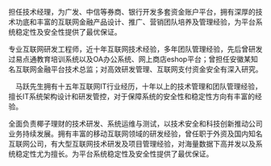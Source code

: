 担任技术经理，为广发、中信等券商、银行开发多套资金账户平台，拥有深厚的技术功底和丰富的互联网金融产品设计、推广、营销团队培养及管理经验，为平台系统稳定性及安全性提供了最优保证。


专业互联网研发工程师，近十年互联网技术经验，多年团队管理经验，先后曾研发过易点通教育培训系统以及OA办公系统、网上商店eshop平台；曾担任安徽某知名互联网金融平台技术总监；对高效研发管理、互联网支付资金安全有深入研究。


　马跃先生拥有十五年互联网IT行业经历，十年以上的技术管理和团队管理经验，擅长IT系统架构设计和研发管控，对于保障系统的安全性和稳定性方向有丰富的经验。


全面负责椰子理财的技术研发、系统运维与测试，以技术安全和科技创新推动公司业务持续发展。拥有丰富的移动互联网领域的研发经验，曾任职于外资及国内知名互联网公司，有大型互联网技术研发及项目管理经验，对海量数据下高并发以及系统稳定性尤为擅长。为平台系统稳定性及安全性提供了最优保证。
